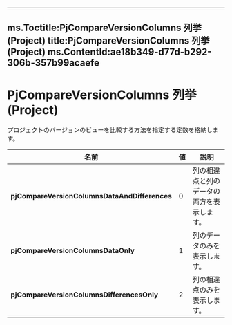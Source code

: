 

---
ms.Toctitle:PjCompareVersionColumns 列挙 (Project)
title:PjCompareVersionColumns 列挙 (Project)
ms.ContentId:ae18b349-d77d-b292-306b-357b99acaefe
---
# PjCompareVersionColumns 列挙 (Project)




プロジェクトのバージョンのビューを比較する方法を指定する定数を格納します。

|**名前**|**値**|**説明**|
|---|---|---|
|**pjCompareVersionColumnsDataAndDifferences**|0|列の相違点と列のデータの両方を表示します。|
|**pjCompareVersionColumnsDataOnly**|1|列のデータのみを表示します。|
|**pjCompareVersionColumnsDifferencesOnly**|2|列の相違点のみを表示します。|




